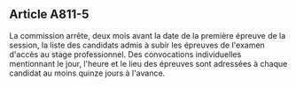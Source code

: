 Article A811-5
----
La commission arrête, deux mois avant la date de la première épreuve de la
session, la liste des candidats admis à subir les épreuves de l'examen d'accès
au stage professionnel. Des convocations individuelles mentionnant le jour,
l'heure et le lieu des épreuves sont adressées à chaque candidat au moins quinze
jours à l'avance.
